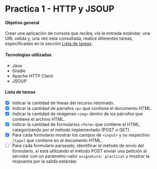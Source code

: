 # Practica 1 - HTTP y JSOUP

#### Objetivo general

Crear una aplicación de consola que reciba, vía la entrada estándar, una URL valida y, una vez esta consultada, realice diferentes tareas, especificadas en la sección [Lista de tareas](#lista-de-tareas).

#### Tecnologías utilizadas
- Java
- Gradle
- Apache HTTP Client
- JSOUP

#### Lista de tareas

- [X] Indicar la cantidad de líneas del recurso retornado.
- [X] Indicar la cantidad de párrafos `<p>` que contiene el documento HTML.
- [X] Indicar la cantidad de imágenes `<img>` dentro de los párrafos que contiene el archivo HTML.
- [X] Indicar la cantidad de formularios `<form>` que contiene el HTML, categorizando por el método implementado (POST o GET).
- [X] Para cada formulario mostrar los campos de `<input>` y su respectivo `[type]` que contiene en el documento HTML.
- [ ] Para cada formulario parseado, identificar el método de envío del formulario, si está utilizando el método POST enviar una petición al servidor con un parámetro-valor `asignatura: practica1` y mostrar la respuesta por la salida estándar.
